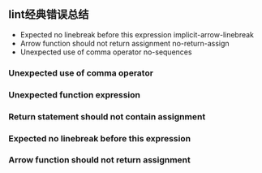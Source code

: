 ## lint经典错误总结

* Expected no linebreak before this expression            implicit-arrow-linebreak
* Arrow function should not return assignment             no-return-assign
* Unexpected use of comma operator                        no-sequences

### Unexpected use of comma operator

### Unexpected function expression

### Return statement should not contain assignment

### Expected no linebreak before this expression

### Arrow function should not return assignment